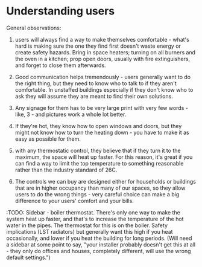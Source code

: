 # Understanding users

General observations:

1.   users will always find a way to make themselves comfortable - what's hard is making sure the one they find first doesn't waste energy or create safety hazards. Bring in space heaters; turning on all burners and the oven in a kitchen; prop open doors, usually with fire extinguishers, and forget to close them afterwards.

2. Good communication helps tremendously - users generally want to do the right thing, but they need to know who to talk to if they aren't comfortable.  In unstaffed buildings especially if they don't know who to ask they will assume they are meant to find their own solutions. 

3. Any signage for them has to be very large print with very few words - like, 3 - and pictures work a whole lot better.

4. If they're hot, they know how to open windows and doors, but they might not know how to turn the heating down - you have to make it as easy as possible for them.  

5. with any thermostatic control, they believe that if they turn it to the maximum, the space will heat up faster.  For this reason, it's great if you can find a way to limit the top temperature to something reasonable rather than the industry standard of 26C.

6. The controls we can buy are designed either for households or buildings that are in higher occupancy than many of our spaces, so they allow users to do the wrong things - very careful choice can make a big difference to your users' comfort and your bills.  

:TODO: Sidebar - boiler thermostat.  There's only one way to make the system heat up faster, and that's to increase the temperature of the hot water in the pipes.  The thermostat for this is on the boiler.  Safety implications (LST radiators) but generally want this high if you heat occasionally, and lower if you heat the building for long periods.  (Will need a sidebar at some point to say, "your installer probably doesn't get this at all - they only do offices and houses, completely different, will use the wrong default settings.")